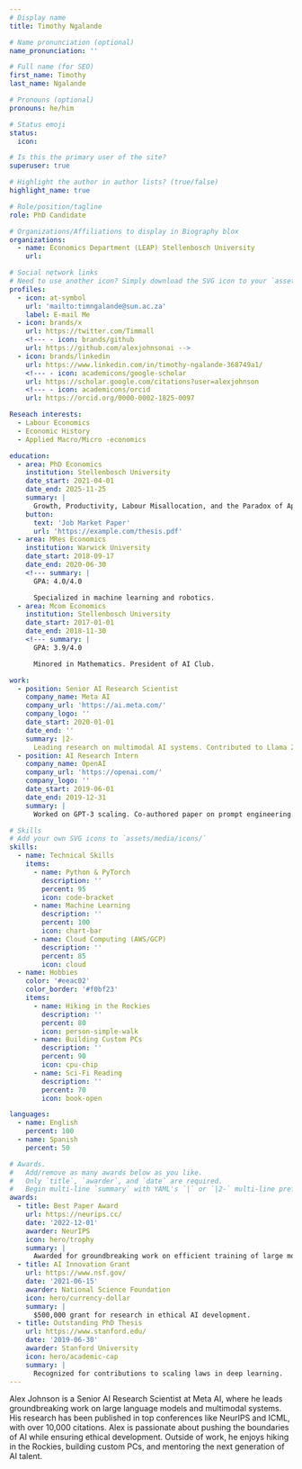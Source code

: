 ```yaml
---
# Display name
title: Timothy Ngalande

# Name pronunciation (optional)
name_pronunciation: ''

# Full name (for SEO)
first_name: Timothy
last_name: Ngalande

# Pronouns (optional)
pronouns: he/him

# Status emoji
status:
  icon: 

# Is this the primary user of the site?
superuser: true

# Highlight the author in author lists? (true/false)
highlight_name: true

# Role/position/tagline
role: PhD Candidate

# Organizations/Affiliations to display in Biography blox
organizations:
  - name: Economics Department (LEAP) Stellenbosch University
    url:

# Social network links
# Need to use another icon? Simply download the SVG icon to your `assets/media/icons/` folder.
profiles:
  - icon: at-symbol
    url: 'mailto:timngalande@sun.ac.za'
    label: E-mail Me
  - icon: brands/x
    url: https://twitter.com/Timmall
    <!--- - icon: brands/github
    url: https://github.com/alexjohnsonai -->
  - icon: brands/linkedin
    url: https://www.linkedin.com/in/timothy-ngalande-368749a1/
    <!--- - icon: academicons/google-scholar
    url: https://scholar.google.com/citations?user=alexjohnson
    <!--- - icon: academicons/orcid
    url: https://orcid.org/0000-0002-1825-0097

Reseach interests:
  - Labour Economics
  - Economic History
  - Applied Macro/Micro -economics

education:
  - area: PhD Economics 
    institution: Stellenbosch University
    date_start: 2021-04-01
    date_end: 2025-11-25
    summary: |
      Growth, Productivity, Labour Misallocation, and the Paradox of Apartheid in 20th Century South Africa.
    button:
      text: 'Job Market Paper'
      url: 'https://example.com/thesis.pdf'
  - area: MRes Economics
    institution: Warwick University
    date_start: 2018-09-17
    date_end: 2020-06-30
    <!--- summary: |
      GPA: 4.0/4.0

      Specialized in machine learning and robotics.
  - area: Mcom Economics
    institution: Stellenbosch University
    date_start: 2017-01-01
    date_end: 2018-11-30
    <!--- summary: |
      GPA: 3.9/4.0

      Minored in Mathematics. President of AI Club.

work:
  - position: Senior AI Research Scientist
    company_name: Meta AI
    company_url: 'https://ai.meta.com/'
    company_logo: ''
    date_start: 2020-01-01
    date_end: ''
    summary: |2-
      Leading research on multimodal AI systems. Contributed to Llama 2 and other open-source models. 50+ citations in 3 years.
  - position: AI Research Intern
    company_name: OpenAI
    company_url: 'https://openai.com/'
    company_logo: ''
    date_start: 2019-06-01
    date_end: 2019-12-31
    summary: |
      Worked on GPT-3 scaling. Co-authored paper on prompt engineering.

# Skills
# Add your own SVG icons to `assets/media/icons/`
skills:
  - name: Technical Skills
    items:
      - name: Python & PyTorch
        description: ''
        percent: 95
        icon: code-bracket
      - name: Machine Learning
        description: ''
        percent: 100
        icon: chart-bar
      - name: Cloud Computing (AWS/GCP)
        description: ''
        percent: 85
        icon: cloud
  - name: Hobbies
    color: '#eeac02'
    color_border: '#f0bf23'
    items:
      - name: Hiking in the Rockies
        description: ''
        percent: 80
        icon: person-simple-walk
      - name: Building Custom PCs
        description: ''
        percent: 90
        icon: cpu-chip
      - name: Sci-Fi Reading
        description: ''
        percent: 70
        icon: book-open

languages:
  - name: English
    percent: 100
  - name: Spanish
    percent: 50

# Awards.
#   Add/remove as many awards below as you like.
#   Only `title`, `awarder`, and `date` are required.
#   Begin multi-line `summary` with YAML's `|` or `|2-` multi-line prefix and indent 2 spaces below.
awards:
  - title: Best Paper Award
    url: https://neurips.cc/
    date: '2022-12-01'
    awarder: NeurIPS
    icon: hero/trophy
    summary: |
      Awarded for groundbreaking work on efficient training of large models.
  - title: AI Innovation Grant
    url: https://www.nsf.gov/
    date: '2021-06-15'
    awarder: National Science Foundation
    icon: hero/currency-dollar
    summary: |
      $500,000 grant for research in ethical AI development.
  - title: Outstanding PhD Thesis
    url: https://www.stanford.edu/
    date: '2019-06-30'
    awarder: Stanford University
    icon: hero/academic-cap
    summary: |
      Recognized for contributions to scaling laws in deep learning.
---
```


Alex Johnson is a Senior AI Research Scientist at Meta AI, where he leads groundbreaking work on large language models and multimodal systems. His research has been published in top conferences like NeurIPS and ICML, with over 10,000 citations. Alex is passionate about pushing the boundaries of AI while ensuring ethical development. Outside of work, he enjoys hiking in the Rockies, building custom PCs, and mentoring the next generation of AI talent.
